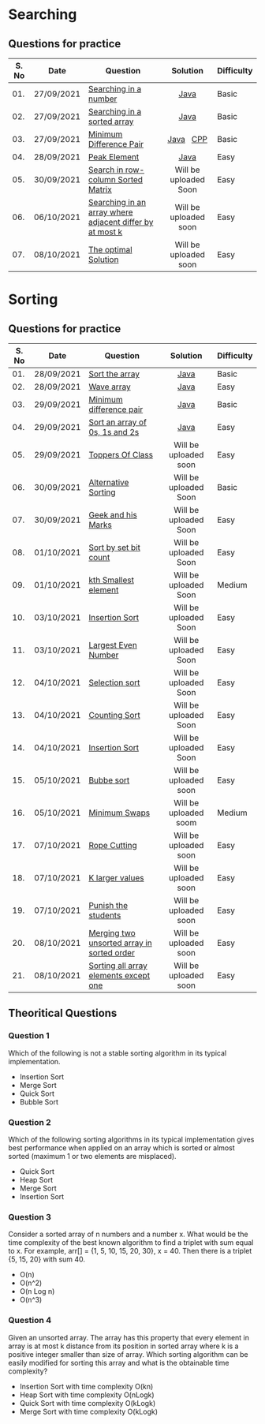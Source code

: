 # Searching 

## Questions for practice
| S. No| Date | Question | Solution| Difficulty |
| --- | ---  | ------ | :--------------: | ----- |
| 01. | 27/09/2021| [Searching in a number](https://practice.geeksforgeeks.org/problems/searching-a-number0324/1) | [Java](Searching_a_number.java) | Basic |
| 02. | 27/09/2021|  [Searching in a sorted array](https://practice.geeksforgeeks.org/problems/who-will-win-1587115621/1)| [Java](Searching_an_element.java) | Basic |
| 03. | 27/09/2021| [Minimum Difference Pair](https://practice.geeksforgeeks.org/problems/minimum-difference-pair5444/1/?category[]=Sorting&category[]=Sorting&difficulty[]=-1&page=1&query=category[]Sortingdifficulty[]-1page1category[]Sorting) | [Java](Minimum_difference_pair.java) &nbsp; [CPP](Minimum_difference_pair.cpp)| Basic |
| 04. | 28/09/2021 | [Peak Element](https://practice.geeksforgeeks.org/problems/peak-element/1) | [Java](peak_element.java) | Easy |
| 05. | 30/09/2021 | [Search in row-column Sorted Matrix](https://practice.geeksforgeeks.org/problems/search-in-a-matrix-1587115621/1/?category[]=Searching&category[]=Searching&page=1&query=category[]Searchingpage1category[]Searching) | Will be uploaded Soon | Easy |
| 06. | 06/10/2021 | [Searching in an array where adjacent differ by at most k](https://practice.geeksforgeeks.org/problems/searching-in-an-array-where-adjacent-differ-by-at-most-k0456/1) | Will be uploaded soon | Easy |
| 07. | 08/10/2021 | [The optimal Solution](https://practice.geeksforgeeks.org/problems/the-optimal-selection5413/0/?difficulty[]=0&category[]=Sorting&page=1&query=difficulty[]0category[]Sortingpage1) | Will be uploaded soon | Easy |

# Sorting

## Questions for practice
| S. No| Date | Question | Solution| Difficulty |
| --- | ---  | ------ | :--------------: | ----- |
| 01. | 28/09/2021 | [Sort the array](https://practice.geeksforgeeks.org/problems/sort-the-array0055/0/?category[]=Sorting&category[]=Sorting&page=1&query=category[]Sortingpage1category[]Sorting) | [Java](sort_the_array.java) | Basic |
| 02. | 28/09/2021 | [Wave array](https://practice.geeksforgeeks.org/problems/wave-array-1587115621/1/?category[]=Sorting&category[]=Sorting&page=1&query=category[]Sortingpage1category[]Sorting) | [Java](wave_array.java) | Easy |
| 03. | 29/09/2021 | [Minimum difference pair](https://practice.geeksforgeeks.org/problems/minimum-difference-pair5444/1/?category[]=Sorting&category[]=Sorting&page=1&query=category[]Sortingpage1category[]Sorting) | [Java](Minimum_difference_pair.java) | Basic |
| 04. | 29/09/2021 | [Sort an array of 0s, 1s and 2s](https://practice.geeksforgeeks.org/problems/sort-an-array-of-0s-1s-and-2s4231/1/?category[]=Sorting&category[]=Sorting&page=1&query=category[]Sortingpage1category[]Sorting) | [Java](Sort_array_consisting_only_0_1_2.java) | Easy |
| 05. | 29/09/2021 | [Toppers Of Class](https://practice.geeksforgeeks.org/problems/toppers-of-class3826/0/?category[]=Sorting&category[]=Sorting&page=1&query=category[]Sortingpage1category[]Sorting) | Will be uploaded soon | Easy |
| 06. | 30/09/2021 | [Alternative Sorting](https://practice.geeksforgeeks.org/problems/alternative-sorting1311/1) | Will be uploaded Soon | Basic |
| 07. | 30/09/2021 | [Geek and his Marks](https://practice.geeksforgeeks.org/problems/geek-and-his-marks-1611824243/0/?category[]=Searching&category[]=Searching&page=1&query=category[]Searchingpage1category[]Searching) | Will be uploaded Soon | Easy |
| 08. | 01/10/2021 | [Sort by set bit count](https://practice.geeksforgeeks.org/problems/sort-by-set-bit-count1153/1) | Will be uploaded Soon | Easy |
| 09. | 01/10/2021 | [kth Smallest element](https://practice.geeksforgeeks.org/problems/kth-smallest-element5635/1/?category[]=Searching&category[]=Searching&page=2&query=category[]Searchingpage2category[]Searching) | Will be uploaded Soon | Medium |
| 10. | 03/10/2021 | [Insertion Sort](https://practice.geeksforgeeks.org/problems/insertion-sort/1) | Will be uploaded Soon | Easy |
| 11. | 03/10/2021 | [Largest Even Number](https://practice.geeksforgeeks.org/problems/largest-even-number3821/1) | Will be uploaded Soon | Easy |
| 12. | 04/10/2021 | [Selection sort](https://practice.geeksforgeeks.org/problems/selection-sort/1/?category[]=Sorting&category[]=Sorting&page=2&query=category[]Sortingpage2category[]Sorting) | Will be uploaded Soon | Easy |
| 13. | 04/10/2021 | [Counting Sort](https://practice.geeksforgeeks.org/problems/counting-sort/1/?category[]=Sorting&category[]=Sorting&page=1&query=category[]Sortingpage1category[]Sorting) | Will be uploaded Soon | Easy |
| 14. | 04/10/2021 | [Insertion Sort](https://practice.geeksforgeeks.org/problems/insertion-sort/1) | Will be uploaded Soon | Easy |
| 15. | 05/10/2021 | [Bubbe sort](https://practice.geeksforgeeks.org/problems/bubble-sort/1) | Will be uploaded soon | Easy |
| 16. | 05/10/2021 | [Minimum Swaps](https://practice.geeksforgeeks.org/problems/minimum-swaps/1/?category[]=Sorting&category[]=Sorting&difficulty[]=0&difficulty[]=1&page=1&query=category[]Sortingdifficulty[]0difficulty[]1page1category[]Sorting) | Will be uploaded soom | Medium |
| 17. | 07/10/2021 | [Rope Cutting](https://practice.geeksforgeeks.org/problems/rope-cutting3334/0/?difficulty[]=0&category[]=Sorting&page=1&query=difficulty[]0category[]Sortingpage1) | Will be uploaded soon | Easy |
| 18. | 07/10/2021 | [K larger values](https://practice.geeksforgeeks.org/problems/k-larger-values/0/?difficulty[]=0&category[]=Sorting&page=1&query=difficulty[]0category[]Sortingpage1) | Will be uploaded soon | Easy |
| 19. | 07/10/2021 | [Punish the students](https://practice.geeksforgeeks.org/problems/punish-the-students5726/0/?difficulty[]=0&category[]=Sorting&page=1&query=difficulty[]0category[]Sortingpage1) | Will be uploaded soon | Easy |
| 20. | 08/10/2021 | [Merging two unsorted array in sorted order](https://practice.geeksforgeeks.org/problems/merging-two-unsorted-arrays-in-sorted-order1020/1/?difficulty[]=0&category[]=Sorting&page=1&query=difficulty[]0category[]Sortingpage1) | Will be uploaded soon | Easy |
| 21. | 08/10/2021 | [Sorting all array elements except one](https://practice.geeksforgeeks.org/problems/sorting-all-array-elements-except-one4653/0/?difficulty[]=0&category[]=Sorting&page=1&query=difficulty[]0category[]Sortingpage1) | Will be uploaded soon | Easy |



## Theoritical Questions

### Question 1
Which of the following is not a stable sorting algorithm in its typical implementation.

- Insertion Sort
- Merge Sort
- Quick Sort
- Bubble Sort

### Question 2
Which of the following sorting algorithms in its typical implementation 
gives best performance when applied on an array which is sorted or 
almost sorted (maximum 1 or two elements are misplaced).

- Quick Sort
- Heap Sort
- Merge Sort
- Insertion Sort


### Question 3
Consider a sorted array of n numbers and a number x.
 What would be the time complexity of the best known algorithm
 to find a triplet with sum equal to x.
 For example, arr[] = {1, 5, 10, 15, 20, 30}, x = 40. 
Then there is a triplet {5, 15, 20} with sum 40.


- O(n)
- O(n^2)
- O(n Log n)
- O(n^3)

### Question 4
Given an unsorted array. The array has this property that
every element in array is at most k distance from its position in 
sorted array where k is a positive integer smaller than size of array. 
Which sorting algorithm can be easily modified for sorting this array and
 what is the obtainable time complexity?

- Insertion Sort with time complexity O(kn)
- Heap Sort with time complexity O(nLogk)
- Quick Sort with time complexity O(kLogk)
- Merge Sort with time complexity O(kLogk)
